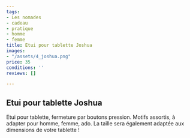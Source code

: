 ```yaml
---
tags:
- Les nomades
- cadeau
- pratique
- homme
- femme
title: Etui pour tablette Joshua
images:
- "/assets/4_joshua.png"
price: 35
conditions: ''
reviews: []

---
```

## Etui pour tablette Joshua

Etui pour tablette, fermeture par boutons pression. Motifs assortis, à adapter pour homme, femme, ado. La taille sera également adaptée aux dimensions de votre tablette !